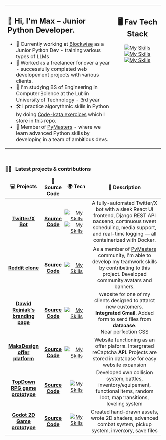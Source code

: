 <table><tr><td valign="top" width="70%" height="360px">

## 👋 Hi, I'm Max – Junior Python Developer.

- 💼 Currently working at [Blockwise](https://blockwise.pl/) as a Junior Python Dev - training various types of LLMs
- 👥 Worked as a freelancer for over a year - successfully completed web developement projects with various clients.
- 🚀 I'm studying BS of Engineering in Computer Science at the Lublin University of Technology - 3rd year
- 🛠️ I practice algorythmic skills in Python by doing [Code-kata exercices](https://www.codewars.com/) which I store in [this](https://github.com/maksmondeo/code-kata) repo. 
- 🌟 Member of [PyMasters](https://pymasters.pl/) - where we learn advanced Python skills by developing in a team of ambitious devs.

  
 </td><td valign="top" width="30%" align="center">

## 🖥️ Fav Tech Stack
[![My Skills](https://skillicons.dev/icons?i=py,django,git)](https://skillicons.dev)
[![My Skills](https://skillicons.dev/icons?i=js,godot,linux)](https://skillicons.dev)
[![My Skills](https://skillicons.dev/icons?i=ps,html,css)](https://skillicons.dev)
</tr></tr>
</table>
<br>

### 🧑‍🚀 &nbsp; Latest projects & contributions

  <table>
   <thead align="center">
      <tr border: none;>
         <td><b>💻 Projects</b></td>
         <td><b>🌟 Source Code</b></td>
         <td><b>🌍 Tech</b></td>
         <td><b>📜 Description</b></td>
      </tr>
   </thead>
   <tbody align="center">
        <tr>
         <td><a href="https://github.com/maksmondeo/Twitter-bot/"><b>Twitter/X Bot</b></a></td>
         <td><a href="https://github.com/maksmondeo/Twitter-bot/"><b>Source Code</b></a></td>
         <td style="padding: 20px 0 20px 0;">

[![My Skills](https://skillicons.dev/icons?i=django,react)](https://skillicons.dev)
[![My Skills](https://skillicons.dev/icons?i=tailwind,docker)](https://skillicons.dev)
         </td>
         <td>
            A fully-automated Twitter/X bot with a sleek React UI frontend, Django REST API backend, continuous tweet scheduling, media support, and real-time logging — all containerized with Docker.
         </td>
      </tr>
     <tr>
         <td><a href="https://github.com/pymasterspl/reddit/"><b>Reddit clone</b></a></td>
         <td><a href="https://github.com/pymasterspl/reddit/"><b>Source Code</b></a></td>
         <td style="padding: 0;">

[![My Skills](https://skillicons.dev/icons?i=django,git)](https://skillicons.dev)
         </td>
         <td>As a member of [PyMasters](https://pymasters.pl/) community, I'm able to develop my teamwork skills by contributing to this project. Developed community avatars and banners.</td>
      </tr>
        <tr>
         <td><a href="https://dawidrejniak.pl"><b>Dawid Rejniak's branding page</b></a></td>
         <td><a href="https://github.com/maksmondeo/dawidrejniak.pl"><b>Source Code</b></a></td>
         <td style="padding: 0;">

[![My Skills](https://skillicons.dev/icons?i=django,css)](https://skillicons.dev)
         </td>
         <td>Website for one of my clients designed to attarct new customers. <br>**Integrated Gmail**. Added form to send files from **database**. <br>Near perfection CSS </td>
      </tr>
              <tr>
         <td><a href="https://maksdesign.pl"><b>MaksDesign <br>offer platform</b></a></td>
         <td><a href="https://github.com/maksmondeo/maksdesign.pl"><b>Source Code</b></a></td>
         <td style="padding: 0;">

[![My Skills](https://skillicons.dev/icons?i=django,css)](https://skillicons.dev)
         </td>
         <td>Website functioning as an offer plaform. Intergrated reCaptcha **API**. Projects are stored in database for easy website expansion</td>
      </tr>
      </tr>
              <tr>
         <td><a href="https://maksmondeo.github.io/JavaScript-RPG-TopDown-game-prototype/"><b>TopDown RPG game prototype</b></a></td>
         <td><a href="https://github.com/maksmondeo/JavaScript-RPG-TopDown-game-prototype"><b>Source Code</b></a></td>
         <td style="padding: 0 17px 10px 17px;">

[![My Skills](https://skillicons.dev/icons?i=js)](https://skillicons.dev)
         </td>
         <td>Developed own collision system, battles, inventory/equipement, functional items, random loot, map transitions, leveling system</td>
      </tr>
      </tr>
              <tr>
         <td><a href="https://github.com/maksmondeo/Godot-TopDown-RPG-game-prototype"><b>Godot 2D Game prototype</b></a></td>
         <td><a href="https://github.com/maksmondeo/Godot-TopDown-RPG-game-prototype"><b>Source Code</b></a></td>
         <td style="padding: 0 17px 10px 17px;">

[![My Skills](https://skillicons.dev/icons?i=godot)](https://skillicons.dev)
         </td>
         <td>Created hand-drawn assets, wrote 2D shaders, advanced combat system, pickup system, inventory, save files</td>
      </tr>
   </tbody>
</table>
  <br />

<!--
Junior Python Developer | Django REST Framework | React | Git | CI/CD | Docker | REST APIs | Freelance Developer | Linux | PostgreSQL | Web Developer | Full-stack Developer | API integration
-->
